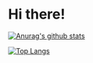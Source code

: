 # Hi there!

[![Anurag's github stats](https://github-readme-stats.vercel.app/api?username=sodomon2)](https://github.com/anuraghazra/github-readme-stats)

<a href="https://github.com/sodomon2">
  <img align="center" alt="Top Langs" src="https://github-readme-stats.vercel.app/api/top-langs/?username=sodomon2&layout=compact" />
</a>